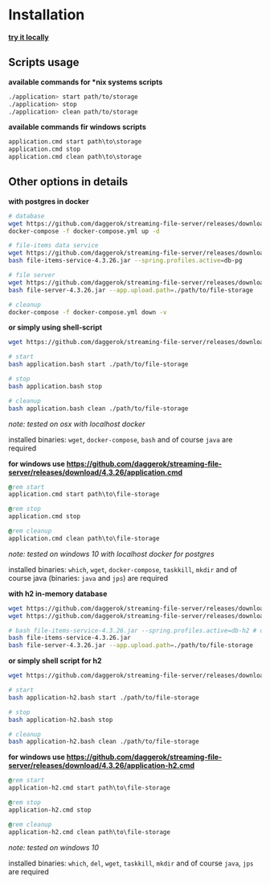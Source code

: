 # Installation

[**try it locally**](https://github.com/daggerok/streaming-file-server/releases)

## Scripts usage

**available commands for \*nix systems scripts**

```bash
./application> start path/to/storage
./application> stop
./application> clean path/to/storage
```

**available commands fir windows scripts**

```cmd
application.cmd start path\to\storage
application.cmd stop
application.cmd clean path\to\storage
```

## Other options in details

**with postgres in docker**

```bash
# database
wget https://github.com/daggerok/streaming-file-server/releases/download/4.3.26/docker-compose.yml
docker-compose -f docker-compose.yml up -d

# file-items data service
wget https://github.com/daggerok/streaming-file-server/releases/download/4.3.26/file-items-service-4.3.26.jar
bash file-items-service-4.3.26.jar --spring.profiles.active=db-pg

# file server
wget https://github.com/daggerok/streaming-file-server/releases/download/4.3.26/file-server-4.3.26.jar
bash file-server-4.3.26.jar --app.upload.path=./path/to/file-storage

# cleanup
docker-compose -f docker-compose.yml down -v
```

**or simply using shell-script**

```bash
wget https://github.com/daggerok/streaming-file-server/releases/download/4.3.26/application.bash

# start
bash application.bash start ./path/to/file-storage

# stop
bash application.bash stop

# cleanup
bash application.bash clean ./path/to/file-storage
```

*note: tested on osx with localhost docker*

installed binaries: `wget`, `docker-compose`, `bash` and of course `java` are required

**for windows use https://github.com/daggerok/streaming-file-server/releases/download/4.3.26/application.cmd**

```cmd
@rem start
application.cmd start path\to\file-storage

@rem stop
application.cmd stop

@rem cleanup
application.cmd clean path\to\file-storage
```

*note: tested on windows 10 with localhost docker for postgres*

installed binaries: `which`, `wget`, `docker-compose`, `taskkill`, `mkdir` and of course java (binaries: `java` and `jps`) are required

**with h2 in-memory database**

```bash
wget https://github.com/daggerok/streaming-file-server/releases/download/4.3.26/file-items-service-4.3.26.jar
wget https://github.com/daggerok/streaming-file-server/releases/download/4.3.26/file-server-4.3.26.jar

# bash file-items-service-4.3.26.jar --spring.profiles.active=db-h2 # or just:
bash file-items-service-4.3.26.jar
bash file-server-4.3.26.jar --app.upload.path=./path/to/file-storage
```

**or simply shell script for h2**

```bash
wget https://github.com/daggerok/streaming-file-server/releases/download/4.3.26/application-h2.bash

# start
bash application-h2.bash start ./path/to/file-storage

# stop
bash application-h2.bash stop

# cleanup
bash application-h2.bash clean ./path/to/file-storage
```

**for windows use https://github.com/daggerok/streaming-file-server/releases/download/4.3.26/application-h2.cmd**

```cmd
@rem start
application-h2.cmd start path\to\file-storage

@rem stop
application-h2.cmd stop

@rem cleanup
application-h2.cmd clean path\to\file-storage
```

*note: tested on windows 10*

installed binaries: `which`, `del`, `wget`, `taskkill`, `mkdir` and of course `java`, `jps` are required
